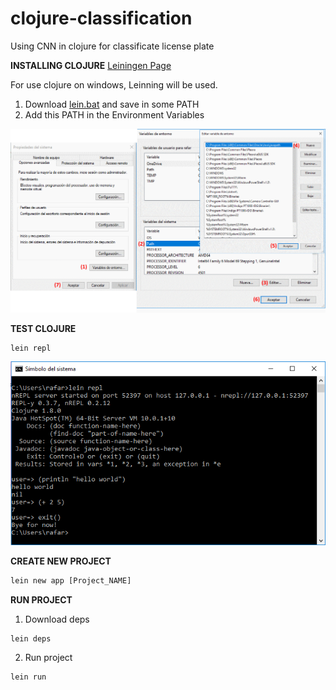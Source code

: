 # clojure-classification
Using CNN in clojure for classificate license plate

**INSTALLING CLOJURE** [Leiningen Page](https://leiningen.org/)

For use clojure on windows, Leinning will be used.

1. Download [lein.bat](https://raw.githubusercontent.com/technomancy/leiningen/stable/bin/lein.bat) and save in some PATH
2. Add this PATH in the Environment Variables

![Environment Variable](/images/variableEntorno.png)


**TEST CLOJURE**
```
lein repl
```
![HelloWorld](/images/clojureHelloWorld.png)


**CREATE NEW PROJECT**
```clojure
lein new app [Project_NAME]
```

**RUN PROJECT**
1. Download deps
```clojure
lein deps
```
2. Run project
```clojure
lein run
```

